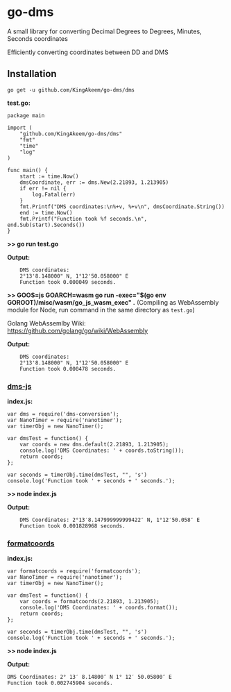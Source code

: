 # go-dms
A small library for converting Decimal Degrees to Degrees, Minutes, Seconds coordinates

Efficiently converting coordinates between DD and DMS

## Installation

`go get -u github.com/KingAkeem/go-dms/dms`

**test.go:**
```
package main

import (
    "github.com/KingAkeem/go-dms/dms"
    "fmt"
    "time"
    "log"
)

func main() {
    start := time.Now()
    dmsCoordinate, err := dms.New(2.21893, 1.213905)
    if err != nil {
        log.Fatal(err)
    }
    fmt.Printf("DMS coordinates:\n%+v, %+v\n", dmsCoordinate.String()) 
    end := time.Now()
    fmt.Printf("Function took %f seconds.\n", end.Sub(start).Seconds())
}
```
**>> go run test.go**

**Output:**
```
    DMS coordinates:
    2°13'8.148000" N, 1°12'50.058000" E
    Function took 0.000049 seconds.
```

**>> GOOS=js GOARCH=wasm go run -exec="$(go env GOROOT)/misc/wasm/go_js_wasm_exec" .** (Compiling as WebAssembly module for Node, run command in the same directory as `test.go`)

Golang WebAssemlby Wiki: https://github.com/golang/go/wiki/WebAssembly

**Output:**
```
    DMS coordinates:
    2°13'8.148000" N, 1°12'50.058000" E
    Function took 0.000478 seconds.
```


### [dms-js](https://github.com/WSDOT-GIS/dms-js)

**index.js:**
```
var dms = require('dms-conversion');
var NanoTimer = require('nanotimer');
var timerObj = new NanoTimer();

var dmsTest = function() {
    var coords = new dms.default(2.21893, 1.213905);
    console.log('DMS Coordinates: ' + coords.toString());
    return coords;
};

var seconds = timerObj.time(dmsTest, "", 's')
console.log('Function took ' + seconds + ' seconds.');
```

**>> node index.js**

**Output:** 
```
    DMS Coordinates: 2°13′8.147999999999422″ N, 1°12′50.058″ E
    Function took 0.001828968 seconds.
```


### [formatcoords](https://github.com/nerik/formatcoords)

**index.js:**
```
var formatcoords = require('formatcoords');
var NanoTimer = require('nanotimer');
var timerObj = new NanoTimer();

var dmsTest = function() {
    var coords = formatcoords(2.21893, 1.213905);
    console.log('DMS Coordinates: ' + coords.format());
    return coords;
};

var seconds = timerObj.time(dmsTest, "", 's')
console.log('Function took ' + seconds + ' seconds.');
```

**>> node index.js**

**Output:** 
```
DMS Coordinates: 2° 13′ 8.14800″ N 1° 12′ 50.05800″ E
Function took 0.002745904 seconds.
```





